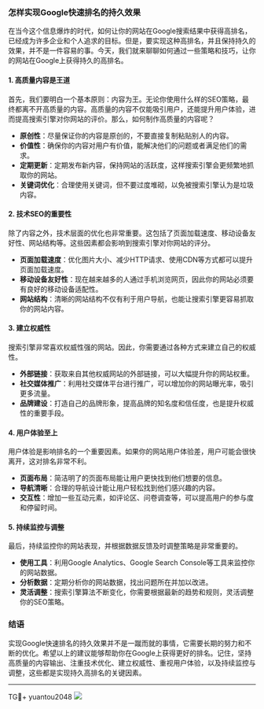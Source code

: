 ### 怎样实现Google快速排名的持久效果

在当今这个信息爆炸的时代，如何让你的网站在Google搜索结果中获得高排名，已经成为许多企业和个人追求的目标。但是，要实现这种高排名，并且保持持久的效果，并不是一件容易的事。今天，我们就来聊聊如何通过一些策略和技巧，让你的网站在Google上获得持久的高排名。

#### 1. 高质量内容是王道

首先，我们要明白一个基本原则：内容为王。无论你使用什么样的SEO策略，最终都离不开高质量的内容。高质量的内容不仅能吸引用户，还能提升用户体验，进而提高搜索引擎对你网站的评价。那么，如何制作高质量的内容呢？

- **原创性**：尽量保证你的内容是原创的，不要直接复制粘贴别人的内容。
- **价值性**：确保你的内容对用户有价值，能解决他们的问题或者满足他们的需求。
- **定期更新**：定期发布新内容，保持网站的活跃度，这样搜索引擎会更频繁地抓取你的网站。
- **关键词优化**：合理使用关键词，但不要过度堆砌，以免被搜索引擎认为是垃圾内容。

#### 2. 技术SEO的重要性

除了内容之外，技术层面的优化也非常重要。这包括了页面加载速度、移动设备友好性、网站结构等。这些因素都会影响到搜索引擎对你网站的评分。

- **页面加载速度**：优化图片大小、减少HTTP请求、使用CDN等方式都可以提升页面加载速度。
- **移动设备友好性**：现在越来越多的人通过手机浏览网页，因此你的网站必须要有良好的移动设备适配性。
- **网站结构**：清晰的网站结构不仅有利于用户导航，也能让搜索引擎更容易抓取你的网站内容。

#### 3. 建立权威性

搜索引擎非常喜欢权威性强的网站。因此，你需要通过各种方式来建立自己的权威性。

- **外部链接**：获取来自其他权威网站的外部链接，可以大幅提升你的网站权重。
- **社交媒体推广**：利用社交媒体平台进行推广，可以增加你的网站曝光率，吸引更多流量。
- **品牌建设**：打造自己的品牌形象，提高品牌的知名度和信任度，也是提升权威性的重要手段。

#### 4. 用户体验至上

用户体验是影响排名的一个重要因素。如果你的网站用户体验差，用户可能会很快离开，这对排名非常不利。

- **页面布局**：简洁明了的页面布局能让用户更快找到他们想要的信息。
- **导航清晰**：合理的导航设计能让用户轻松找到他们感兴趣的内容。
- **交互性**：增加一些互动元素，如评论区、问卷调查等，可以提高用户的参与度和停留时间。

#### 5. 持续监控与调整

最后，持续监控你的网站表现，并根据数据反馈及时调整策略是非常重要的。

- **使用工具**：利用Google Analytics、Google Search Console等工具来监控你的网站数据。
- **分析数据**：定期分析你的网站数据，找出问题所在并加以改进。
- **灵活调整**：搜索引擎算法不断变化，你需要根据最新的趋势和规则，灵活调整你的SEO策略。

### 结语

实现Google快速排名的持久效果并不是一蹴而就的事情，它需要长期的努力和不断的优化。希望以上的建议能够帮助你在Google上获得更好的排名。记住，坚持高质量的内容输出、注重技术优化、建立权威性、重视用户体验，以及持续监控与调整，这些都是实现持久高排名的关键因素。

---

TG💪+ yuantou2048  ![](https://github.com/user-attachments/assets/42a5a4a5-fea9-4a1d-8aa0-73e57e430cca)